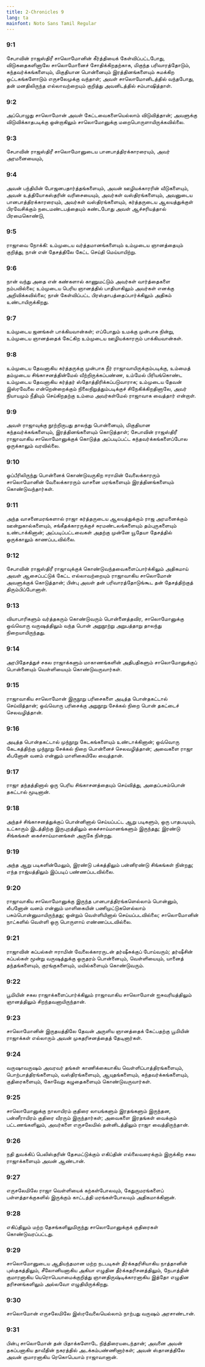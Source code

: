 ```yaml
---
title: 2-Chronicles 9
lang: ta
mainfont: Noto Sans Tamil Regular
---
```


###  9:1

சேபாவின் ராஜஸ்திரீ சாலொமோனின் கீர்த்தியைக் கேள்விப்பட்டபோது, விடுகதைகளினாலே சாலொமோனைச் சோதிக்கிறதற்காக, மிகுந்த பரிவாரத்தோடும், கந்தவர்க்கங்களையும், மிகுதியான பொன்னையும் இரத்தினங்களையும் சுமக்கிற ஒட்டகங்களோடும் எருசலேமுக்கு வந்தாள்; அவள் சாலொமோனிடத்தில் வந்தபோது, தன் மனதிலிருந்த எல்லாவற்றையும் குறித்து அவனிடத்தில் சம்பாஷித்தாள்.

###  9:2

அப்பொழுது சாலொமோன் அவள் கேட்டவைகளையெல்லாம் விடுவித்தான்; அவளுக்கு விடுவிக்காதபடிக்கு ஒன்றாகிலும் சாலொமோனுக்கு மறைபொருளாயிருக்கவில்லை.

###  9:3

சேபாவின் ராஜஸ்திரீ சாலொமோனுடைய பானபாத்திரக்காரரையும், அவர் அரமனையையும்,

###  9:4

அவன் பந்தியின் போஜனபதார்த்தங்களையும், அவன் ஊழியக்காரரின் வீடுகளையும், அவன் உத்தியோகஸ்தரின் வரிசையையும், அவர்கள் வஸ்திரங்களையும், அவனுடைய பானபாத்திரக்காரரையும், அவர்கள் வஸ்திரங்களையும், கர்த்தருடைய ஆலயத்துக்குள் பிரவேசிக்கும் நடைமண்டபத்தையும் கண்டபோது அவள் ஆச்சரியத்தால் பிரமைகொண்டு,

###  9:5

ராஜாவை நோக்கி: உம்முடைய வர்த்தமானங்களையும் உம்முடைய ஞானத்தையும் குறித்து, நான் என் தேசத்திலே கேட்ட செய்தி மெய்யாயிற்று.

###  9:6

நான் வந்து அதை என் கண்களால் காணுமட்டும் அவர்கள் வார்த்தைகளை நம்பவில்லை; உம்முடைய பெரிய ஞானத்தில் பாதியாகிலும் அவர்கள் எனக்கு அறிவிக்கவில்லை; நான் கேள்விப்பட்ட பிரஸ்தாபத்தைப்பார்க்கிலும் அதிகம் உண்டாயிருக்கிறது.

###  9:7

உம்முடைய ஜனங்கள் பாக்கியவான்கள்; எப்போதும் உமக்கு முன்பாக நின்று, உம்முடைய ஞானத்தைக் கேட்கிற உம்முடைய ஊழியக்காரரும் பாக்கியவான்கள்.

###  9:8

உம்முடைய தேவனாகிய கர்த்தருக்கு முன்பாக நீர் ராஜாவாயிருக்கும்படிக்கு, உம்மைத் தம்முடைய சிங்காசனத்தின்மேல் வீற்றிருக்கப்பண்ண, உம்மேல் பிரியங்கொண்ட உம்முடைய தேவனாகிய கர்த்தர் ஸ்தோத்திரிக்கப்படுவாராக; உம்முடைய தேவன் இஸ்ரவேலை என்றென்றைக்கும் நிலைநிறுத்தும்படிக்குச் சிநேகிக்கிறதினாலே, அவர் நியாயமும் நீதியும் செய்கிறதற்கு உம்மை அவர்கள்மேல் ராஜாவாக வைத்தார் என்றாள்.

###  9:9

அவள் ராஜாவுக்கு நூற்றிருபது தாலந்து பொன்னையும், மிகுதியான கந்தவர்க்கங்களையும், இரத்தினங்களையும் கொடுத்தாள்; சேபாவின் ராஜஸ்திரீ ராஜாவாகிய சாலொமோனுக்குக் கொடுத்த அப்படிப்பட்ட கந்தவர்க்கங்களைப்போல ஒருக்காலும் வரவில்லை.

###  9:10

ஓப்பீரிலிருந்து பொன்னைக் கொண்டுவருகிற ஈராமின் வேலைக்காரரும் சாலொமோனின் வேலைக்காரரும் வாசனை மரங்களையும் இரத்தினங்களையும் கொண்டுவந்தார்கள்.

###  9:11

அந்த வாசனைமரங்களால் ராஜா கர்த்தருடைய ஆலயத்துக்கும் ராஜ அரமனைக்கும் ஊன்றுகால்களையும், சங்கீதக்காரருக்குச் சுரமண்டலங்களையும் தம்புருகளையும் உண்டாக்கினான்; அப்படிப்பட்டவைகள் அதற்கு முன்னே யூதேயா தேசத்தில் ஒருக்காலும் காணப்படவில்லை.

###  9:12

சேபாவின் ராஜஸ்திரீ ராஜாவுக்குக் கொண்டுவந்தவைகளைப்பார்க்கிலும் அதிகமாய் அவள் ஆசைப்பட்டுக் கேட்ட எல்லாவற்றையும் ராஜாவாகிய சாலொமோன் அவளுக்குக் கொடுத்தான்; பின்பு அவள் தன் பரிவாரத்தோடுங்கூட தன் தேசத்திற்குத் திரும்பிப்போனாள்.

###  9:13

வியாபாரிகளும் வர்த்தகரும் கொண்டுவரும் பொன்னைத்தவிர, சாலொமோனுக்கு ஒவ்வொரு வருஷத்திலும் வந்த பொன் அறுநூற்று அறுபத்தாறு தாலந்து நிறையாயிருந்தது.

###  9:14

அரபிதேசத்துச் சகல ராஜாக்களும் மாகாணங்களின் அதிபதிகளும் சாலொமோனுக்குப் பொன்னையும் வெள்ளியையும் கொண்டுவருவார்கள்.

###  9:15

ராஜாவாகிய சாலொமோன் இருநூறு பரிசைகளை அடித்த பொன்தகட்டால் செய்வித்தான்; ஒவ்வொரு பரிசைக்கு அறுநூறு சேக்கல் நிறை பொன் தகட்டைச் செலவழித்தான்.

###  9:16

அடித்த பொன்தகட்டால் முந்நூறு கேடகங்களையும் உண்டாக்கினான்; ஒவ்வொரு கேடகத்திற்கு முந்நூறு சேக்கல் நிறை பொன்னைச் செலவழித்தான்; அவைகளை ராஜா லீபனோன் வனம் என்னும் மாளிகையிலே வைத்தான்.

###  9:17

ராஜா தந்தத்தினால் ஒரு பெரிய சிங்காசனத்தையும் செய்வித்து, அதைப்பசும்பொன் தகட்டால் மூடினான்.

###  9:18

அந்தச் சிங்காசனத்துக்குப் பொன்னினால் செய்யப்பட்ட ஆறு படிகளும், ஒரு பாதபடியும், உட்காரும் இடத்திற்கு இருபுறத்திலும் கைச்சாய்மானங்களும் இருந்தது; இரண்டு சிங்கங்கள் கைச்சாய்மானங்கள் அருகே நின்றது.

###  9:19

அந்த ஆறு படிகளின்மேலும், இரண்டு பக்கத்திலும் பன்னிரண்டு சிங்கங்கள் நின்றது; எந்த ராஜ்யத்திலும் இப்படிப் பண்ணப்படவில்லை.

###  9:20

ராஜாவாகிய சாலொமோனுக்கு இருந்த பானபாத்திரங்களெல்லாம் பொன்னும், லீபனோன் வனம் என்னும் மாளிகையின் பணிமுட்டுகளெல்லாம் பசும்பொன்னுமாயிருந்தது; ஒன்றும் வெள்ளியினால் செய்யப்படவில்லை; சாலொமோனின் நாட்களில் வெள்ளி ஒரு பொருளாய் எண்ணப்படவில்லை.

###  9:21

ராஜாவின் கப்பல்கள் ஈராமின் வேலைக்காரருடன் தர்ஷீசுக்குப் போய்வரும்; தர்ஷீசின் கப்பல்கள் மூன்று வருஷத்துக்கு ஒருதரம் பொன்னையும், வெள்ளியையும், யானைத் தந்தங்களையும், குரங்குகளையும், மயில்களையும் கொண்டுவரும்.

###  9:22

பூமியின் சகல ராஜாக்களைப்பார்க்கிலும் ராஜாவாகிய சாலொமோன் ஐசுவரியத்திலும் ஞானத்திலும் சிறந்தவனாயிருந்தான்.

###  9:23

சாலொமோனின் இருதயத்திலே தேவன் அருளிய ஞானத்தைக் கேட்பதற்கு பூமியின் ராஜாக்கள் எல்லாரும் அவன் முகதரிசனத்தைத் தேடினார்கள்.

###  9:24

வருஷாவருஷம் அவரவர் தங்கள் காணிக்கையாகிய வெள்ளிப்பாத்திரங்களையும், பொற்பாத்திரங்களையும், வஸ்திரங்களையும், ஆயுதங்களையும், கந்தவர்க்கங்களையும், குதிரைகளையும், கோவேறு கழுதைகளையும் கொண்டுவருவார்கள்.

###  9:25

சாலொமோனுக்கு நாலாயிரம் குதிரை லாயங்களும் இரதங்களும் இருந்தன, பன்னீராயிரம் குதிரை வீரரும் இருந்தார்கள்; அவைகளை இரதங்கள் வைக்கும் பட்டணங்களிலும், அவர்களை எருசலேமில் தன்னிடத்திலும் ராஜா வைத்திருந்தான்.

###  9:26

நதி துவக்கிப் பெலிஸ்தரின் தேசமட்டுக்கும் எகிப்தின் எல்லைவரைக்கும் இருக்கிற சகல ராஜாக்களையும் அவன் ஆண்டான்.

###  9:27

எருசலேமிலே ராஜா வெள்ளியைக் கற்கள்போலவும், கேதுருமரங்களைப் பள்ளத்தாக்குகளில் இருக்கும் காட்டத்தி மரங்கள்போலவும் அதிகமாக்கினான்.

###  9:28

எகிப்திலும் மற்ற தேசங்களிலுமிருந்து சாலொமோனுக்குக் குதிரைகள் கொண்டுவரப்பட்டது.

###  9:29

சாலொமோனுடைய ஆதியந்தமான மற்ற நடபடிகள் தீர்க்கதரிசியாகிய நாத்தானின் புஸ்தகத்திலும், சீலோனியனாகிய அகியா எழுதின தீர்க்கதரிசனத்திலும், நேபாத்தின் குமாரனாகிய யெரொபெயாமைக்குறித்து ஞானதிருஷ்டிக்காரனாகிய இத்தோ எழுதின தரிசனங்களிலும் அல்லவோ எழுதியிருக்கிறது.

###  9:30

சாலொமோன் எருசலேமிலே இஸ்ரவேலையெல்லாம் நாற்பது வருஷம் அரசாண்டான்.

###  9:31

பின்பு சாலொமோன் தன் பிதாக்களோடே நித்திரையடைந்தான்; அவனை அவன் தகப்பனாகிய தாவீதின் நகரத்தில் அடக்கம்பண்ணினார்கள்; அவன் ஸ்தானத்திலே அவன் குமாரனாகிய ரெகொபெயாம் ராஜாவானான்.

